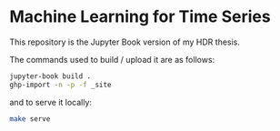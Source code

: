 # Machine Learning for Time Series

This repository is the Jupyter Book version of my HDR thesis.

The commands used to build / upload it are as follows:

```bash
jupyter-book build .
ghp-import -n -p -f _site
```

and to serve it locally:

```bash
make serve
```
